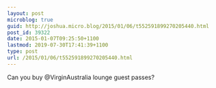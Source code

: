 ```yaml
---
layout: post
microblog: true
guid: http://joshua.micro.blog/2015/01/06/t552591899270205440.html
post_id: 39322
date: 2015-01-07T09:25:50+1100
lastmod: 2019-07-30T17:41:39+1100
type: post
url: /2015/01/06/t552591899270205440.html
---
```

Can you buy @VirginAustralia lounge guest passes?
